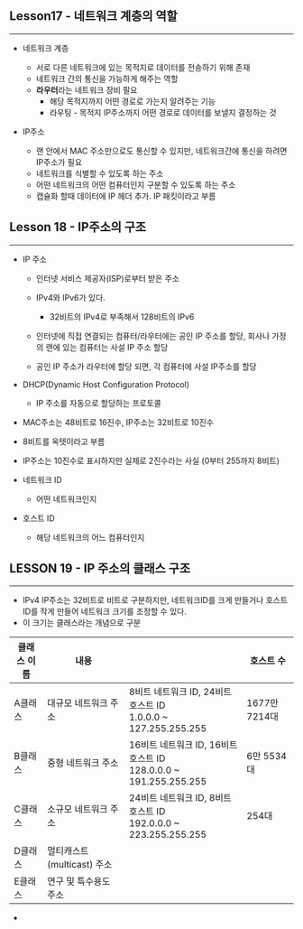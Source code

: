 ## Lesson17 - 네트워크 계층의 역할

---

- 네트워크 계층
  - 서로 다른 네트워크에 있는 목적지로 데이터를 전송하기 위해 존재
  - 네트워크 간의 통신을 가능하게 해주는 역할
  - **라우터**라는 네트워크 장비 필요
    - 해당 목적지까지 어떤 경로로 가는지 알려주는 기능
    - 라우팅 - 목적지 IP주소까지 어떤 경로로 데이터를 보낼지 결정하는 것

- IP주소
  - 랜 안에서 MAC 주소만으로도 통신할 수 있지만, 네트워크간에 통신을 하려면 IP주소가 필요
  - 네트워크를 식별할 수 있도록 하는 주소
  - 어떤 네트워크의 어떤 컴퓨터인지 구분할 수 있도록 하는 주소
  - 캡슐화 할때 데이터에 IP 헤더 추가. IP 패킷이라고 부름




## Lesson 18 - IP주소의 구조

---

- IP 주소
  - 인터넷 서비스 제공자(ISP)로부터 받은 주소
  - IPv4와 IPv6가 있다.
    - 32비트의 IPv4로 부족해서 128비트의 IPv6
  
  - 인터넷에 직접 연결되는 컴퓨터/라우터에는 공인 IP 주소를 할당, 회사나 가정의 랜에 있는 컴퓨터는 사설 IP 주소 할당
  - 공인 IP 주소가 라우터에 할당 되면, 각 컴퓨터에 사설 IP주소를 할당
  



- DHCP(Dynamic Host Configuration Protocol)
  - IP 주소를 자동으로 할당하는 프로토콜



- MAC주소는 48비트로 16진수, IP주소는 32비트로 10진수
- 8비트를 옥텟이라고 부름
- IP주소는 10진수로 표시하지만 실제로 2진수라는 사실 (0부터 255까지 8비트)



- 네트워크 ID

  - 어떤 네트워크인지

- 호스트 ID

  - 해당 네트워크의 어느 컴퓨터인지

    

## LESSON 19 - IP 주소의 클래스 구조

---

- IPv4 IP주소는 32비트로 비트로 구분하지만, 네트워크ID를 크게 만들거나 호스트ID를 작게 만들어 네트워크 크기를 조정할 수 있다.
- 이 크기는 클래스라는 개념으로 구분

| 클래스 이름 | 내용                       |                                                              | 호스트 수     |
| ----------- | -------------------------- | ------------------------------------------------------------ | ------------- |
| A클래스     | 대규모 네트워크 주소       | 8비트 네트워크 ID, 24비트 호스트 ID<br />1.0.0.0 ~ 127.255.255.255 | 1677만 7214대 |
| B클래스     | 중형 네트워크 주소         | 16비트 네트워크 ID, 16비트 호스트 ID<br />128.0.0.0 ~ 191.255.255.255 | 6만 5534대    |
| C클래스     | 소규모 네트워크 주소       | 24비트 네트워크 ID, 8비트 호스트 ID<br />192.0.0.0 ~ 223.255.255.255 | 254대         |
| D클래스     | 멀티캐스트(multicast) 주소 |                                                              |               |
| E클래스     | 연구 및 특수용도 주소      |                                                              |               |

- 
